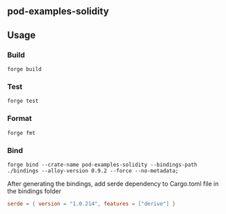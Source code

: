 ## pod-examples-solidity 

## Usage

### Build

```shell
forge build
```

### Test

```shell
forge test
```

### Format

```shell
forge fmt
```

### Bind

```shell
forge bind --crate-name pod-examples-solidity --bindings-path ./bindings --alloy-version 0.9.2 --force --no-metadata;
```

After generating the bindings, add serde dependency to Cargo.toml file in the bindings folder
```toml
serde = { version = "1.0.214", features = ["derive"] }
```